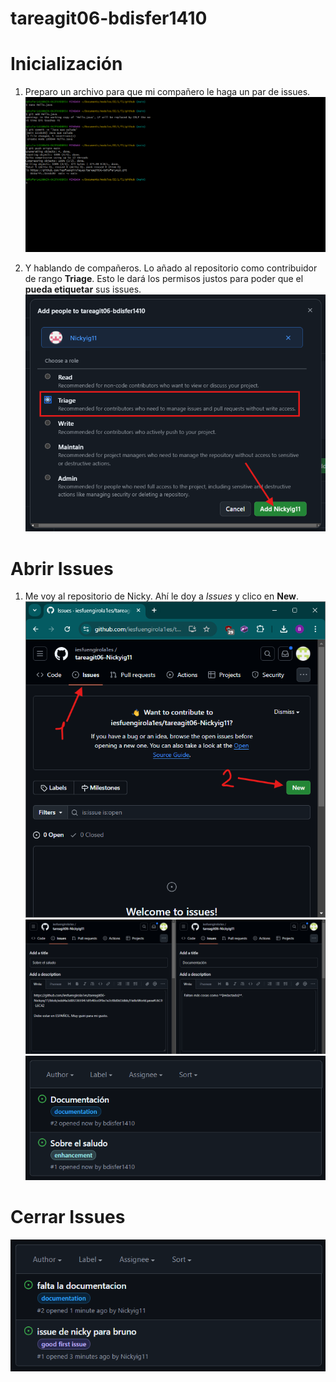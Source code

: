 # tareagit06-bdisfer1410

# Inicialización
1.  Preparo un archivo para que mi compañero le haga un par de issues. \
    ![Setup - 1](img/setup/1-setup-repo.png)

2.  Y hablando de compañeros. Lo añado al repositorio como contribuidor de rango **Triage**.
    Esto le dará los permisos justos para poder que el **pueda etiquetar** sus issues. \
    ![Setup - 2](img/setup/2-add-member.png)

# Abrir Issues
1.  Me voy al repositorio de Nicky. Ahí le doy a _Issues_ y clico en **New**. \
    ![Abrir Issue - 1](img/issue/open/1-start-issue.png)
![alt text](img/issue/open/2-create-issues.png)
![alt text](img/issue/open/3-showcase-issues.png)

# Cerrar Issues
![alt text](img/issue/close/1-showcase-myrepo-issues.png)
